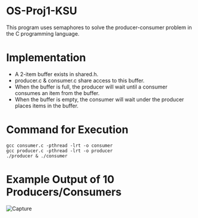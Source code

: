 # OS-Proj1-KSU
This program uses semaphores to solve the producer-consumer problem in the C programming language.

# Implementation
* A 2-item buffer exists in shared.h.
* producer.c & consumer.c share access to this buffer.
* When the buffer is full, the producer will wait until a consumer consumes an item from the buffer.
* When the buffer is empty, the consumer will wait under the producer places items in the buffer.

# Command for Execution
``` 
gcc consumer.c -pthread -lrt -o consumer
gcc producer.c -pthread -lrt -o producer
./producer & ./consumer
```

# Example Output of 10 Producers/Consumers
![Capture](https://user-images.githubusercontent.com/60279886/162361581-3cb98fd7-475f-4ea0-b546-c38cab7c1d0d.PNG)

